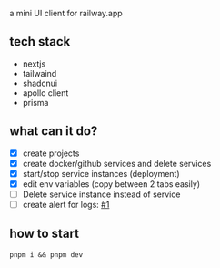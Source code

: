 a mini UI client for railway.app

## tech stack
- nextjs
- tailwaind
- shadcnui
- apollo client
- prisma

## what can it do?
- [x] create projects
- [x] create docker/github services and delete services
- [x] start/stop service instances (deployment)
- [x] edit env variables (copy between 2 tabs easily)
- [ ] Delete service instance instead of service
- [ ] create alert for logs: [#1](https://github.com/KMKoushik/mini-rail/pull/1)

## how to start

```
pnpm i && pnpm dev
```
